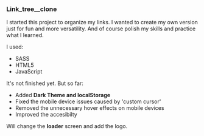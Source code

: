 ### Link_tree__clone

I started this project to organize my links. 
I wanted to create my own version just for fun and more versatility. 
And of course polish my skills and practice what I learned.

I used: 

- SASS 
- HTML5
- JavaScript 

It's not finished yet. But so far:

- Added **Dark Theme and localStorage** 
- Fixed the mobile device issues caused by 'custom cursor'
- Removed the unnecessary hover effects on mobile devices
- Improved the accesibilty

Will change the **loader** screen and add the logo. 



